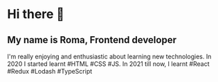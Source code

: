 # Hi there 🫡
## My name is Roma, Frontend developer
I'm really enjoying and enthusiastic about learning new technologies. In 2020 I started learnt #HTML #CSS #JS. In 2021 till now, I learnt #React #Redux #Lodash #TypeScript 

